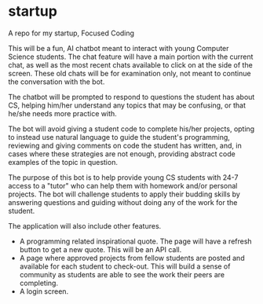# startup
A repo for my startup, Focused Coding

This will be a fun, AI chatbot meant to interact with young Computer Science students. The chat feature will have a main portion with the current chat, as well as the most recent chats available to click on at the side of the screen. These old chats will be for examination only, not meant to continue the conversation with the bot.

The chatbot will be prompted to respond to questions the student has about CS, helping him/her understand any topics that may be confusing, or that he/she needs more practice with.

The bot will avoid giving a student code to complete his/her projects, opting to instead use natural language to guide the student's programming, reviewing and giving comments on code the student has written, and, in cases where these strategies are not enough, providing abstract code examples of the topic in question.

The purpose of this bot is to help provide young CS students with 24-7 access to a "tutor" who can help them with homework and/or personal projects. The bot will challenge students to apply their budding skills by answering questions and guiding without doing any of the work for the student.

The application will also include other features. 

- A programming related inspirational quote. The page will have a refresh button to get a new quote. This will be an API call.
- A page where approved projects from fellow students are posted and available for each student to check-out. This will build a sense of community as students are able to see the work their peers are completing. 
- A login screen.
